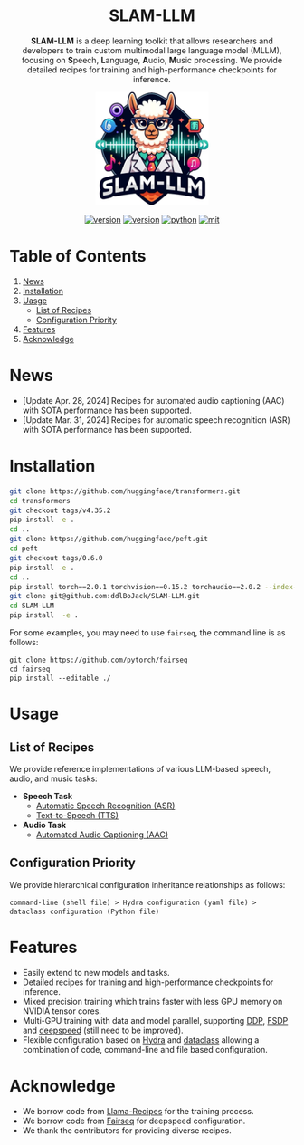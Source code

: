 <div align="center">
    <h1>
    SLAM-LLM
    </h1>
    <p>
    <b>SLAM-LLM</b> is a deep learning toolkit that allows researchers and
developers to train custom multimodal large language model (MLLM), focusing on <b>S</b>peech, <b>L</b>anguage, <b>A</b>udio, <b>M</b>usic processing. We provide detailed recipes for training and high-performance checkpoints for inference. <br>
    </p>
    <p>
    <img src="docs/logo.jpg" alt="SLAM-LLM Logo" style="width: 200px; height: 200px;">
    </p>
    <p>
    </p>
    <a href="https://github.com/ddlBoJack/SLAM-LLM"><img src="https://img.shields.io/badge/Platform-linux-lightgrey" alt="version"></a>
    <a href="https://github.com/ddlBoJack/SLAM-LLM"><img src="https://img.shields.io/badge/Cuda-11.8+-orange" alt="version"></a>
    <a href="https://github.com/ddlBoJack/SLAM-LLM"><img src="https://img.shields.io/badge/PyTorch-2.01+-brightgreen" alt="python"></a>
    <a href="https://github.com/ddlBoJack/SLAM-LLM"><img src="https://img.shields.io/badge/License-MIT-red.svg" alt="mit"></a>
</div>

# Table of Contents
1. [News](#news)
2. [Installation](#installation)
3. [Uasge](#uasge)
    - [List of Recipes](#list-of-recipes)
    - [Configuration Priority](#configuration-priority)
4. [Features](#features)
5. [Acknowledge](#acknowledge)

# News
- [Update Apr. 28, 2024] Recipes for automated audio captioning (AAC) with SOTA performance has been supported. 
- [Update Mar. 31, 2024] Recipes for automatic speech recognition (ASR) with SOTA performance has been supported. 

# Installation
```bash
git clone https://github.com/huggingface/transformers.git
cd transformers
git checkout tags/v4.35.2
pip install -e .
cd ..
git clone https://github.com/huggingface/peft.git
cd peft
git checkout tags/0.6.0
pip install -e .
cd ..
pip install torch==2.0.1 torchvision==0.15.2 torchaudio==2.0.2 --index-url https://download.pytorch.org/whl/cu118
git clone git@github.com:ddlBoJack/SLAM-LLM.git
cd SLAM-LLM
pip install  -e .
```

For some examples, you may need to use `fairseq`, the command line is as follows:
```
git clone https://github.com/pytorch/fairseq
cd fairseq
pip install --editable ./
```

# Usage
## List of Recipes
We provide reference implementations of various LLM-based speech, audio, and music tasks: 
- **Speech Task**
    - [Automatic Speech Recognition (ASR)](examples/asr_librispeech/README.md)
    - [Text-to-Speech (TTS)](examples/vallex/README.md)
- **Audio Task**
    - [Automated Audio Captioning (AAC)](examples/aac_audiocaps/README.md)

## Configuration Priority
We provide hierarchical configuration inheritance relationships as follows:
```
command-line (shell file) > Hydra configuration (yaml file) > dataclass configuration (Python file)
```

# Features
- Easily extend to new models and tasks.
- Detailed recipes for training and high-performance checkpoints for inference.
- Mixed precision training which trains faster with less GPU memory on NVIDIA tensor cores. 
- Multi-GPU training with data and model parallel, supporting [DDP](https://pytorch.org/tutorials/intermediate/ddp_tutorial.html), [FSDP](https://pytorch.org/tutorials/intermediate/FSDP_tutorial.html) and [deepspeed](https://github.com/microsoft/DeepSpeed) (still need to be improved).  
- Flexible configuration based on [Hydra](https://github.com/facebookresearch/hydra) and [dataclass](https://docs.python.org/3/library/dataclasses.html) allowing a combination of code, command-line and file based configuration. 

# Acknowledge
- We borrow code from [Llama-Recipes](https://github.com/meta-llama/llama-recipes) for the training process. 
- We borrow code from [Fairseq](https://github.com/facebookresearch/fairseq) for deepspeed configuration. 
- We thank the contributors for providing diverse recipes. 